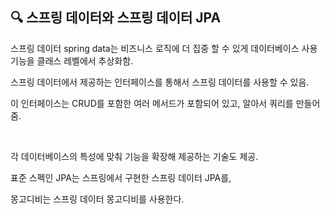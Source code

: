 ## 🔍 스프링 데이터와 스프링 데이터 JPA
스프링 데이터 spring data는 비즈니스 로직에 더 집중 할 수 있게 데이터베이스 사용 기능을 클래스 레벨에서 추상화함.

스프링 데이터에서 제공하는 인터페이스를 통해서 스프링 데이터를 사용할 수 있음.

이 인터페이스는 CRUD를 포함한 여러 메서드가 포함되어 있고, 알아서 쿼리를 만들어 줌.

<br>

각 데이터베이스의 특성에 맞춰 기능을 확장해 제공하는 기술도 제공.

표준 스펙인 JPA는 스프링에서 구현한 스프링 데이터 JPA를,

몽고디비는 스프링 데이터 몽고디비를 사용한다.
